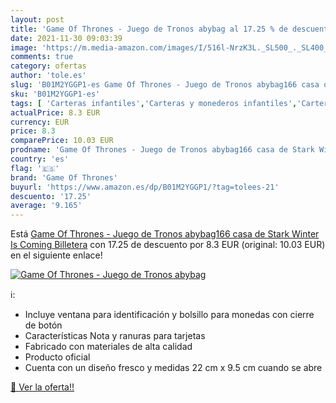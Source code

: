 ```yaml
---
layout: post
title: 'Game Of Thrones - Juego de Tronos abybag al 17.25 % de descuento'
date: 2021-11-30 09:03:39
image: 'https://m.media-amazon.com/images/I/516l-NrzK3L._SL500_._SL400_.jpg'
comments: true
category: ofertas
author: 'tole.es'
slug: 'B01M2YGGP1-es Game Of Thrones - Juego de Tronos abybag166 casa de Stark...'
sku: 'B01M2YGGP1-es'
tags: [ 'Carteras infantiles','Carteras y monederos infantiles','Carteras, monederos y tarjeteros','Equipaje','billetera','game of thrones', ]
actualPrice: 8.3 EUR
currency: EUR
price: 8.3
comparePrice: 10.03 EUR
prodname: 'Game Of Thrones - Juego de Tronos abybag166 casa de Stark Winter Is Coming Billetera'
country: 'es'
flag: '🇪🇸'
brand: 'Game Of Thrones'
buyurl: 'https://www.amazon.es/dp/B01M2YGGP1/?tag=tolees-21'
descuento: '17.25'
average: '9.165'
---
```


Está [Game Of Thrones - Juego de Tronos abybag166 casa de Stark Winter Is Coming Billetera](https://www.amazon.es/dp/B01M2YGGP1/?tag=tolees-21) con 17.25 de descuento por 8.3 EUR (original: 10.03 EUR) en el siguiente enlace!

[![Game Of Thrones - Juego de Tronos abybag](https://m.media-amazon.com/images/I/516l-NrzK3L._SL500_._SL400_.jpg)](https://www.amazon.es/dp/B01M2YGGP1/?tag=tolees-21)

ℹ️:

- Incluye ventana para identificación y bolsillo para monedas con cierre de botón
- Características Nota y ranuras para tarjetas
- Fabricado con materiales de alta calidad
- Producto oficial
- Cuenta con un diseño fresco y medidas 22 cm x 9.5 cm cuando se abre

[🛒 Ver la oferta!!](https://www.amazon.es/dp/B01M2YGGP1/?tag=tolees-21)
